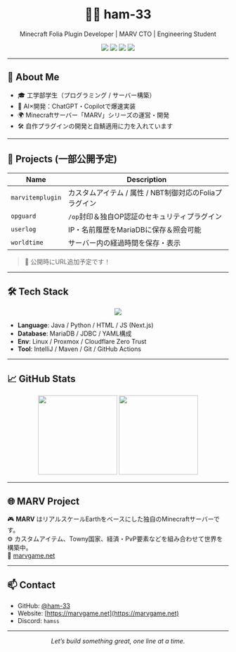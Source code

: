 <h1 align="center">🧑‍💻 ham-33</h1>
<p align="center">Minecraft Folia Plugin Developer | MARV CTO | Engineering Student</p>

<p align="center">
  <img src="https://img.shields.io/badge/-Java-007396?style=flat&logo=java&logoColor=white" />
  <img src="https://img.shields.io/badge/-Folia-F7DF1E?style=flat&logo=minecraft&logoColor=black" />
  <img src="https://img.shields.io/badge/-MariaDB-003545?style=flat&logo=mariadb&logoColor=white" />
  <img src="https://img.shields.io/badge/-Linux-FCC624?style=flat&logo=linux&logoColor=black" />
</p>

---

## 📝 About Me

- 🎓 工学部学生（プログラミング / サーバー構築）
- 🧠 AI×開発：ChatGPT・Copilotで爆速実装
- 🌍 Minecraftサーバー「MARV」シリーズの運営・開発
- 🛠 自作プラグインの開発と自鯖適用に力を入れています

---

## 🔧 Projects (一部公開予定)

| Name | Description |
|------|-------------|
| `marvitemplugin` | カスタムアイテム / 属性 / NBT制御対応のFoliaプラグイン |
| `opguard`        | `/op`封印＆独自OP認証のセキュリティプラグイン       |
| `userlog`        | IP・名前履歴をMariaDBに保存＆照会可能                 |
| `worldtime`      | サーバー内の経過時間を保存・表示                      |

> 📌 公開時にURL追加予定です！

---

## 🛠️ Tech Stack

<p align="center">
  <img src="https://skillicons.dev/icons?i=java,py,linux,html,nextjs,mariadb,mysql" />
</p>

- **Language**: Java / Python / HTML / JS (Next.js)
- **Database**: MariaDB / JDBC / YAML構成
- **Env**: Linux / Proxmox / Cloudflare Zero Trust
- **Tool**: IntelliJ / Maven / Git / GitHub Actions

---

## 📈 GitHub Stats

<p align="center">
  <img height="180em" src="https://github-readme-stats.vercel.app/api?username=ham-33&show_icons=true&theme=tokyonight&hide=prs" />
  <img height="180em" src="https://github-readme-stats.vercel.app/api/top-langs/?username=ham-33&layout=compact&theme=tokyonight" />
</p>

---

## 🌐 MARV Project

🎮 **MARV** はリアルスケールEarthをベースにした独自のMinecraftサーバーです。  
⚙️ カスタムアイテム、Towny国家、経済・PvP要素などを組み合わせて世界を構築中。  
🔗 [marvgame.net](https://marvgame.net)

---

## 📫 Contact

- GitHub: [@ham-33](https://github.com/ham-33)
- Website: [https://marvgame.net](https://marvgame.net)
- Discord: `hamss`

---

<p align="center"><i>Let’s build something great, one line at a time.</i></p>

